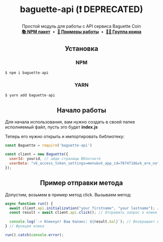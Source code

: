 <div align='center'><h1>baguette-api (<strong>❗ DEPRECATED</strong>)</h1></div>
<div align='center'>Простой модуль для работы с API сервиса Baguette Coin</div>

<div align='center'>
  <a href='https://npm.im/baguette-api'><b>📚 NPM пакет</b></a>
    <span>&nbsp;•&nbsp;</span>
  <a href='https://github.com/flxprhub/baguette-api/tree/main/examples'><b>📝 Примеры работы</b></a>
    <span>&nbsp;•&nbsp;</span>
  <a href='https://vk.com/baguette_game'><b>🙋‍♂ Группа коина</b></a>
</div>

<div align='center'><h2>Установка</h2></div>
<div align='center'><h3>NPM</h3></div>

```js
$ npm i baguette-api
```

<div align='center'><h3>YARN</h3></div>

```js
$ yarn add baguette-api
```

<div align='center'><h2>Начало работы</h1></div>

Для начала использования, вам нужно создать в своей папке исполняемый файл, пусть это будет **index.js**

Теперь его нужно открыть и импортировать библиотеку:
```js
const Baguette = require('baguette-api')

const client = new Baguette({ 
  userId: yourid, // айди страницы ВКонтакте
  userData: "vk_access_token_settings=menu&vk_app_id=7874718&vk_are_notifications_enabled=0&vk_is_app_user=1&vk_is_favorite=1&vk_language=ru&vk_platform=desktop_web&vk_ref=other&vk_ts=1627660740&vk_user_id=...&sign=...", // проверочный ключ
});

```

<div align='center'><h2>Пример отправки метода</h1></div>

Допустим, возьмем в пример метод click. Вызываем метод:
```js
async function run() {
  await client.api.initialization("your firstname", "your lastname"); // Инициализация клиента
  const result = await client.api.click(); // Отправить запрос о клике
    
  console.log(`-> Кликнул! Ваш баланс: ${result.bal}`); // Возвращает ваш текущий баланс
} // Функция клика

run().catch(console.error);
```
